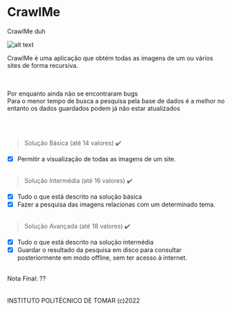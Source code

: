 # CrawlMe
CrawlMe duh

![alt text](https://i.imgur.com/Aw3coyM.png)</br>

CrawlMe é uma aplicação que obtém todas as imagens de um ou vários sites de forma recursiva.</br></br></br>

Por enquanto ainda não se encontraram bugs</br>
Para o menor tempo de busca a pesquisa pela base de dados é a melhor no entanto os dados guardados podem já não estar atualizados</br>
<!--*De resto **acho** q tá bom*-->
<br/><br/>
> Solução Básica (até 14 valores) ✔️
- [x] Permitir a visualização de todas as imagens de um site.<br/>឵

> Solução Intermédia (até 16 valores) ✔️
- [x] Tudo o que está descrito na solução básica
- [x] Fazer a pesquisa das imagens relacionas com um determinado tema.<br/>឵

> Solução Avançada (até 18 valores) ✔️
- [x] Tudo o que está descrito na solução intermédia
- [x] Guardar o resultado da pesquisa em disco para consultar posteriormente em modo offline, sem ter acesso à internet.

</br>Nota Final: ??
</br>
</br>
</br>INSTITUTO POLITÉCNICO DE TOMAR (c)2022
